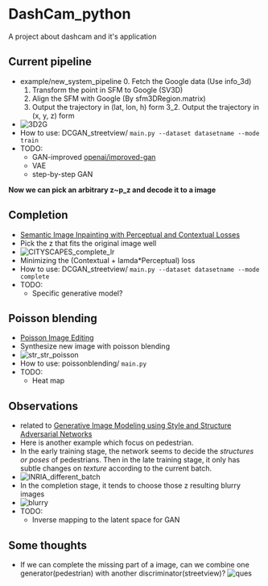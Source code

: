 # DashCam_python
A project about dashcam and it's application

## Current pipeline
- example/new_system_pipeline
  0. Fetch the Google data (Use info_3d)
  1. Transform the point in SFM to Google (SV3D)
  2. Align the SFM with Google (By sfm3DRegion.matrix)
  3. Output the trajectory in (lat, lon, h) form
  3_2.  Output the trajectory in (x, y, z) form
- ![3D2G](/src/CITYSCAPES_DCGAN_3D2G/3D2G.gif)
- How to use: DCGAN_streetview/
  `main.py --dataset datasetname --mode train`
- TODO:
  - GAN-improved [openai/improved-gan](https://github.com/openai/improved-gan)
  - VAE
  - step-by-step GAN

**Now we can pick an arbitrary z~p_z and decode it to a image**

## Completion
- [Semantic Image Inpainting with Perceptual and Contextual Losses](https://arxiv.org/abs/1607.07539)
- Pick the z that fits the original image well
- ![CITYSCAPES_complete_lr](/src/CITYSCAPES_complete_lr/CITYSCAPES_complete_lr.gif)
- Minimizing the (Contextual + lamda*Perceptual) loss
- How to use: DCGAN_streetview/
  `main.py --dataset datasetname --mode complete`
- TODO:
  -  Specific generative model?

## Poisson blending
- [Poisson Image Editing](http://www.cs.jhu.edu/~misha/Fall07/Papers/Perez03.pdf)
- Synthesize new image with poisson blending
- ![str_str_poisson](/src/Poisson/14/14.gif)
- How to use: poissonblending/
  `main.py`
- TODO:
  - Heat map


## Observations
- related to [Generative Image Modeling using Style and Structure Adversarial Networks](https://arxiv.org/abs/1603.05631)
- Here is another example which focus on pedestrian.
- In the early training stage, the network seems to decide the *structures or poses* of pedestrians. Then in the late training stage, it only has subtle changes on *texture* according to the current batch.
- ![INRIA_different_batch](/src/INRIA_DCGAN_2D1G/INRIA_different_batch/INRIA_different_batch.gif)
- In the completion stage, it tends to choose those z resulting blurry images
- ![blurry](/src/INRIA_DCGAN_2D1G/blurry.gif)
- TODO:
  - Inverse mapping to the latent space for GAN

## Some thoughts
- If we can complete the missing part of a image, can we combine one generator(pedestrian) with another discriminator(streetview)?
![ques](/src/ques.PNG)